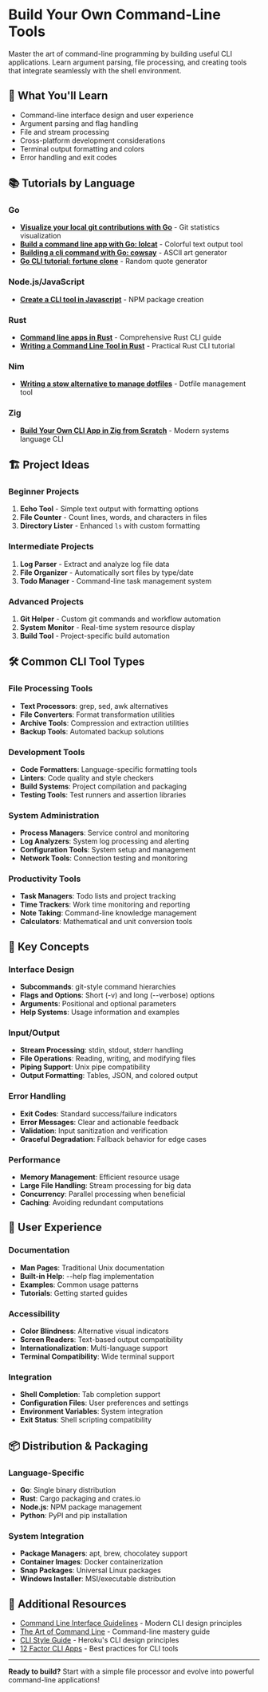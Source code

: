 # Build Your Own Command-Line Tools

Master the art of command-line programming by building useful CLI applications. Learn argument parsing, file processing, and creating tools that integrate seamlessly with the shell environment.

## 🎯 What You'll Learn

- Command-line interface design and user experience
- Argument parsing and flag handling
- File and stream processing
- Cross-platform development considerations
- Terminal output formatting and colors
- Error handling and exit codes

## 📚 Tutorials by Language

### Go
- **[Visualize your local git contributions with Go](https://github.com/IonicaBizau/git-stats)** - Git statistics visualization
- **[Build a command line app with Go: lolcat](https://flaviocopes.com/go-tutorial-lolcat/)** - Colorful text output tool
- **[Building a cli command with Go: cowsay](https://medium.com/@kris-nova/building-a-cli-command-with-go-cowsay-8b96ca8e9e70)** - ASCII art generator
- **[Go CLI tutorial: fortune clone](https://blog.rapid7.com/2016/08/04/build-a-simple-cli-tool-with-golang/)** - Random quote generator

### Node.js/JavaScript
- **[Create a CLI tool in Javascript](https://blog.npmjs.org/post/118810260230/building-a-simple-command-line-tool-with-npm)** - NPM package creation

### Rust
- **[Command line apps in Rust](https://rust-cli.github.io/book/index.html)** - Comprehensive Rust CLI guide
- **[Writing a Command Line Tool in Rust](https://mattgathu.dev/2017/08/29/writing-cli-app-rust.html)** - Practical Rust CLI tutorial

### Nim
- **[Writing a stow alternative to manage dotfiles](https://xmonader.github.io/nim-days/day04_stow.html)** - Dotfile management tool

### Zig
- **[Build Your Own CLI App in Zig from Scratch](https://dev.to/williambanfield/build-your-own-cli-app-in-zig-from-scratch-3g2m)** - Modern systems language CLI

## 🏗️ Project Ideas

### Beginner Projects
1. **Echo Tool** - Simple text output with formatting options
2. **File Counter** - Count lines, words, and characters in files
3. **Directory Lister** - Enhanced `ls` with custom formatting

### Intermediate Projects
1. **Log Parser** - Extract and analyze log file data
2. **File Organizer** - Automatically sort files by type/date
3. **Todo Manager** - Command-line task management system

### Advanced Projects
1. **Git Helper** - Custom git commands and workflow automation
2. **System Monitor** - Real-time system resource display
3. **Build Tool** - Project-specific build automation

## 🛠️ Common CLI Tool Types

### File Processing Tools
- **Text Processors**: grep, sed, awk alternatives
- **File Converters**: Format transformation utilities
- **Archive Tools**: Compression and extraction utilities
- **Backup Tools**: Automated backup solutions

### Development Tools
- **Code Formatters**: Language-specific formatting tools
- **Linters**: Code quality and style checkers
- **Build Systems**: Project compilation and packaging
- **Testing Tools**: Test runners and assertion libraries

### System Administration
- **Process Managers**: Service control and monitoring
- **Log Analyzers**: System log processing and alerting
- **Configuration Tools**: System setup and management
- **Network Tools**: Connection testing and monitoring

### Productivity Tools
- **Task Managers**: Todo lists and project tracking
- **Time Trackers**: Work time monitoring and reporting
- **Note Taking**: Command-line knowledge management
- **Calculators**: Mathematical and unit conversion tools

## 🧪 Key Concepts

### Interface Design
- **Subcommands**: git-style command hierarchies
- **Flags and Options**: Short (-v) and long (--verbose) options
- **Arguments**: Positional and optional parameters
- **Help Systems**: Usage information and examples

### Input/Output
- **Stream Processing**: stdin, stdout, stderr handling
- **File Operations**: Reading, writing, and modifying files
- **Piping Support**: Unix pipe compatibility
- **Output Formatting**: Tables, JSON, and colored output

### Error Handling
- **Exit Codes**: Standard success/failure indicators
- **Error Messages**: Clear and actionable feedback
- **Validation**: Input sanitization and verification
- **Graceful Degradation**: Fallback behavior for edge cases

### Performance
- **Memory Management**: Efficient resource usage
- **Large File Handling**: Stream processing for big data
- **Concurrency**: Parallel processing when beneficial
- **Caching**: Avoiding redundant computations

## 🎨 User Experience

### Documentation
- **Man Pages**: Traditional Unix documentation
- **Built-in Help**: --help flag implementation
- **Examples**: Common usage patterns
- **Tutorials**: Getting started guides

### Accessibility
- **Color Blindness**: Alternative visual indicators
- **Screen Readers**: Text-based output compatibility
- **Internationalization**: Multi-language support
- **Terminal Compatibility**: Wide terminal support

### Integration
- **Shell Completion**: Tab completion support
- **Configuration Files**: User preferences and settings
- **Environment Variables**: System integration
- **Exit Status**: Shell scripting compatibility

## 📦 Distribution & Packaging

### Language-Specific
- **Go**: Single binary distribution
- **Rust**: Cargo packaging and crates.io
- **Node.js**: NPM package management
- **Python**: PyPI and pip installation

### System Integration
- **Package Managers**: apt, brew, chocolatey support
- **Container Images**: Docker containerization
- **Snap Packages**: Universal Linux packages
- **Windows Installer**: MSI/executable distribution

## 🔗 Additional Resources

- [Command Line Interface Guidelines](https://clig.dev/) - Modern CLI design principles
- [The Art of Command Line](https://github.com/jlevy/the-art-of-command-line) - Command-line mastery guide
- [CLI Style Guide](https://devcenter.heroku.com/articles/cli-style-guide) - Heroku's CLI design principles
- [12 Factor CLI Apps](https://medium.com/@jdxcode/12-factor-cli-apps-dd3c227a0e46) - Best practices for CLI tools

---

**Ready to build?** Start with a simple file processor and evolve into powerful command-line applications!